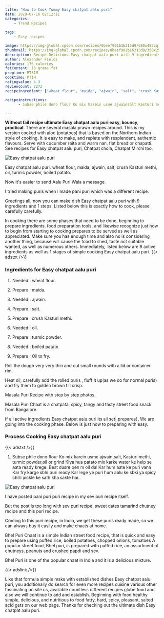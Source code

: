 ```yaml
---
title: "How to Cook Yummy Easy chatpat aalu puri"
date: 2020-07-18 02:12:11
categories:
    - Trend Recipes
    
tags:
    - Easy recipes

image: https://img-global.cpcdn.com/recipes/0beef901b16315d9/680x482cq70/easy-chatpat-aalu-puri-recipe-main-photo.jpg
thumbnail: https://img-global.cpcdn.com/recipes/0beef901b16315d9/350x250cq70/easy-chatpat-aalu-puri-recipe-main-photo.jpg
description: Recipe Delicious Easy chatpat aalu puri with 9 ingredients and 1 stages of easy cooking.
author: Alexander Fields
calories: 176 calories
fatContent: 13 grams fat
preptime: PT31M
cooktime: PT1H
ratingvalue: 4.3
reviewcount: 2272
recipeingredient: ["wheat flour", "maida", "ajwain", "salt", "crush Kasturi methi", "oil", "turmic powder", "boiled patato", "Oil to fry"]

recipeinstructions: 
      - Subse phile dono flour Ko mix karein usme ajwainsalt Kasturi methi turmic powderoil or grind Kiya hua patato mix karke water ke help se aata ready krege Best dusre pen m oil dal Kar hum aate ke puri vana Kar fry karge sbhi puri ready Kar lege ye puri hum aalu ke sbki ya spicy chilli pickle ke sath kha sakte hai

---
```




**Without fail recipe ultimate Easy chatpat aalu puri easy, bouncy, practical**. There are several masala prawn recipes around. This is my version cooked with aloo (potatoes) that is based on the Northern Indian style of cooking. It is easy to make, and replete with resplendent, authentic flavours. Serve with cucumber raita and warm nan, flat bread or chapatti. See recipes for Easy chatpat aalu puri, Chatpat chola, Chatpat Mirchi too.


![Easy chatpat aalu puri](https://img-global.cpcdn.com/recipes/0beef901b16315d9/680x482cq70/easy-chatpat-aalu-puri-recipe-main-photo.jpg "Easy chatpat aalu puri")



Easy chatpat aalu puri. wheat flour, maida, ajwain, salt, crush Kasturi methi, oil, turmic powder, boiled patato.

Now it&#39;s easier to send Aalu Puri Wala a message.

I tried making puris when I made pani puri which was a different recipe.


Greetings all, now you can make dish Easy chatpat aalu puri with 9 ingredients and 1 steps. Listed below this is exactly how to cook, please carefully carefully.

In cooking there are some phases that need to be done, beginning to prepare ingredients, food preparation tools, and likewise recognize just how to begin from starting to cooking prepares to be served as well as appreciated. Make sure you has enough time and also no is considering another thing, because will cause the food to shed, taste not suitable wanted, as well as numerous others. Immediately, listed below are 9 active ingredients as well as 1 stages of simple cooking Easy chatpat aalu puri.
{{< adstxt />}}

### Ingredients for Easy chatpat aalu puri


1. Needed  : wheat flour.

1. Prepare  : maida.

1. Needed  : ajwain.

1. Prepare  : salt.

1. Prepare  : crush Kasturi methi.

1. Needed  : oil.

1. Prepare  : turmic powder.

1. Needed  : boiled patato.

1. Prepare  : Oil to fry.


Roll the dough very very thin and cut small rounds with a lid or container rim.

Heat oil, carefully add the rolled puris , fluff it up(as we do for normal puris) and fry them to golden brown till crisp.

Masala Puri Recipe with step by step photos.

Masala Puri Chaat is a chatpata, spicy, tangy and tasty street food snack from Bangalore.


If all active ingredients Easy chatpat aalu puri its all set| prepares}, We are going into the cooking phase. Below is just how to preparing with easy.

### Process Cooking Easy chatpat aalu puri

{{< adstxt />}}


1. Subse phile dono flour Ko mix karein usme ajwain,salt, Kasturi methi, turmic powder,oil or grind Kiya hua patato mix karke water ke help se aata ready krege. Best dusre pen m oil dal Kar hum aate ke puri vana Kar fry karge sbhi puri ready Kar lege ye puri hum aalu ke sbki ya spicy chilli pickle ke sath kha sakte hai..



![Easy chatpat aalu puri](https://img-global.cpcdn.com/steps/d6a6456854aa040c/160x128cq70/easy-chatpat-aalu-puri-recipe-step-1-photo.jpg" "Easy chatpat aalu puri")




I have posted pani puri puri recipe in my sev puri recipe itself.

But the post is too long with sev puri recipe, sweet dates tamarind chutney recipe and this puri recipe.

Coming to this puri recipe, in India, we get these puris ready made, so we can always buy it easily and make chaats at home.

Bhel Puri Chaat is a simple Indian street food recipe, that is quick and easy to prepare using puffed rice, boiled potatoes, chopped onions, tomatoes A popular street food, Bhel puri, is prepared with puffed rice, an assortment of chutneys, peanuts and crushed papdi and sev.

Bhel Puri is one of the popular chaat in India and it is a delicious mixture.


{{< adslink />}}

Like that formula simple make with established dishes Easy chatpat aalu puri, you additionally do search for even more recipes cuisine various other fascinating on site us, available countless different recipes globe food and also we will continue to add and establish. Beginning with food healthy simple, delicious, and nutritious to food fatty, hard, spicy, pleasant, salted acid gets on our web page. Thanks for checking out the ultimate dish Easy chatpat aalu puri.
